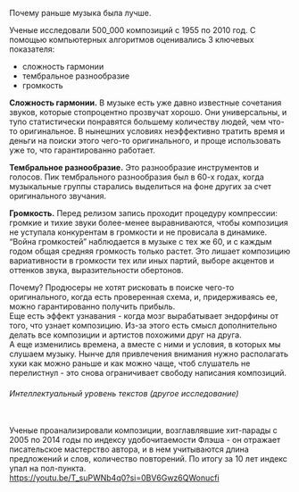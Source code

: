 Почему раньше музыка была лучше.

Ученые исследовали 500_000 композиций с 1955 по 2010 год. С помощью компьютерных алгоритмов оценивались 3 ключевых показателя:

- сложность гармонии
- тембральное разнообразие
- громкость

**Сложность гармонии.** В музыке есть уже давно известные сочетания звуков, которые стопроцентно прозвучат хорошо. Они универсальны, и тупо статистически понравятся большему количеству людей, чем что-то оригинальное. В нынешних условиях неэффективно тратить время и деньги на поиски этого чего-то оригинального, и проще использовать уже то, что гарантированно работает.

**Тембральное разнообразие.** Это разнообразие инструментов и голосов. Пик тембрального разнообразия был в 60-х годах, когда музыкальные группы старались выделиться на фоне других за счет оригинального звучания.

**Громкость.** Перед релизом запись проходит процедуру компрессии: громкие и тихие звуки более-менее выравниваются, чтобы композиция не уступала конкурентам в громкости и не провисала в динамике. “Война громкостей” наблюдается в музыке с тех же 60, и с каждым годом общая средняя громкость только растет. Это лишает композицию вариативности в громкости тех или иных партий, выборе акцентов и оттенков звука, выразительности обертонов.

Почему? Продюсеры не хотят рисковать в поиске чего-то оригинального, когда есть проверенная схема, и, придерживаясь ее, можно гарантированно получить прибыль.
<br>Еще есть эффект узнавания - когда мозг вырабатывает эндорфины от того, что узнает композицию. Из-за этого есть смысл дополнительно делать все композиции и артистов похожими друг на друга. 
<br>А еще изменились времена, а вместе с ними и условия, в которых мы слушаем музыку. Нынче для привлечения внимания нужно располагать хуки как можно раньше и как можно чаще, чтоб слушатель не перелистнул - это снова ограничивает свободу написания композиций.
###### Интеллектуальный уровень текстов (другое исследование)
<br>Ученые проанализировали композиции, возглавлявшие хит-парады с 2005 по 2014 годы по индексу удобочитаемости Флэша - он отражает писательское мастерство автора, и в нем учитываются длина предложений и слов, количество повторений. По итогу за 10 лет индекс упал на пол-пункта.<br>
https://youtu.be/T_suPWNb4q0?si=0BV6Gwz6QWonucfi